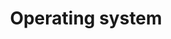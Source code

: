 ---
title: "Operating system"
weight: 15
description: >
  Operating system
categories: [Devops]
tags: [OperatingSystem]
---